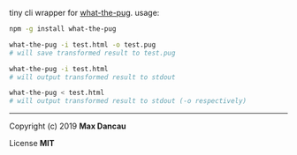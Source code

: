 tiny cli wrapper for [what-the-pug](https://github.com/maxwellium/what-the-pug).
usage:
```bash
npm -g install what-the-pug

what-the-pug -i test.html -o test.pug
# will save transformed result to test.pug

what-the-pug -i test.html
# will output transformed result to stdout

what-the-pug < test.html
# will output transformed result to stdout (-o respectively)
```

---

Copyright (c) 2019 **Max Dancau**

License **MIT**